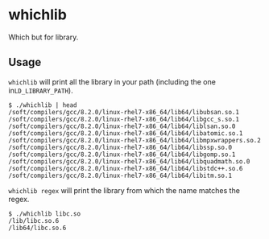 # whichlib
Which but for library.


## Usage

`whichlib` will print all the library in your path (including the one  in`LD_LIBRARY_PATH`). 

```
$ ./whichlib | head
/soft/compilers/gcc/8.2.0/linux-rhel7-x86_64/lib64/libubsan.so.1
/soft/compilers/gcc/8.2.0/linux-rhel7-x86_64/lib64/libgcc_s.so.1
/soft/compilers/gcc/8.2.0/linux-rhel7-x86_64/lib64/liblsan.so.0
/soft/compilers/gcc/8.2.0/linux-rhel7-x86_64/lib64/libatomic.so.1
/soft/compilers/gcc/8.2.0/linux-rhel7-x86_64/lib64/libmpxwrappers.so.2
/soft/compilers/gcc/8.2.0/linux-rhel7-x86_64/lib64/libssp.so.0
/soft/compilers/gcc/8.2.0/linux-rhel7-x86_64/lib64/libgomp.so.1
/soft/compilers/gcc/8.2.0/linux-rhel7-x86_64/lib64/libquadmath.so.0
/soft/compilers/gcc/8.2.0/linux-rhel7-x86_64/lib64/libstdc++.so.6
/soft/compilers/gcc/8.2.0/linux-rhel7-x86_64/lib64/libitm.so.1
```

`whichlib regex` will print the library from which the name matches the regex.

```
$ ./whichlib libc.so
/lib/libc.so.6
/lib64/libc.so.6
```
